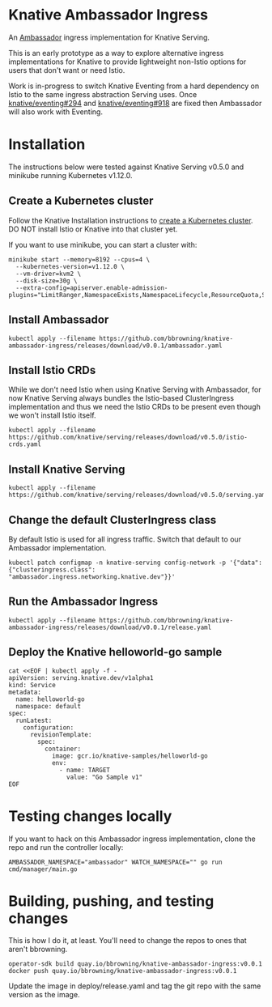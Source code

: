 # Knative Ambassador Ingress

An [Ambassador](https://getambassador.io) ingress implementation for
Knative Serving.

This is an early prototype as a way to explore alternative ingress
implementations for Knative to provide lightweight non-Istio options
for users that don't want or need Istio.

Work is in-progress to switch Knative Eventing from a hard dependency
on Istio to the same ingress abstraction Serving uses. Once
[knative/eventing#294](https://github.com/knative/eventing/issues/294)
and
[knative/eventing#918](https://github.com/knative/eventing/issues/918)
are fixed then Ambassador will also work with Eventing.

# Installation

The instructions below were tested against Knative Serving v0.5.0 and
minikube running Kubernetes v1.12.0.

## Create a Kubernetes cluster

Follow the Knative Installation instructions to [create a Kubernetes
cluster](https://www.knative.dev/docs/install/). DO NOT install Istio
or Knative into that cluster yet.

If you want to use minikube, you can start a cluster with:

```shell
minikube start --memory=8192 --cpus=4 \
  --kubernetes-version=v1.12.0 \
  --vm-driver=kvm2 \
  --disk-size=30g \
  --extra-config=apiserver.enable-admission-plugins="LimitRanger,NamespaceExists,NamespaceLifecycle,ResourceQuota,ServiceAccount,DefaultStorageClass,MutatingAdmissionWebhook"
```

## Install Ambassador

```shell
kubectl apply --filename https://github.com/bbrowning/knative-ambassador-ingress/releases/download/v0.0.1/ambassador.yaml
```

## Install Istio CRDs

While we don't need Istio when using Knative Serving with Ambassador,
for now Knative Serving always bundles the Istio-based ClusterIngress
implementation and thus we need the Istio CRDs to be present even
though we won't install Istio itself.

```shell
kubectl apply --filename https://github.com/knative/serving/releases/download/v0.5.0/istio-crds.yaml
```

## Install Knative Serving

```shell
kubectl apply --filename https://github.com/knative/serving/releases/download/v0.5.0/serving.yaml
```

## Change the default ClusterIngress class

By default Istio is used for all ingress traffic. Switch that default
to our Ambassador implementation.

```shell
kubectl patch configmap -n knative-serving config-network -p '{"data": {"clusteringress.class": "ambassador.ingress.networking.knative.dev"}}'
```

## Run the Ambassador Ingress

```shell
kubectl apply --filename https://github.com/bbrowning/knative-ambassador-ingress/releases/download/v0.0.1/release.yaml
```

## Deploy the Knative helloworld-go sample

```shell
cat <<EOF | kubectl apply -f -
apiVersion: serving.knative.dev/v1alpha1
kind: Service
metadata:
  name: helloworld-go
  namespace: default
spec:
  runLatest:
    configuration:
      revisionTemplate:
        spec:
          container:
            image: gcr.io/knative-samples/helloworld-go
            env:
              - name: TARGET
                value: "Go Sample v1"
EOF
```

# Testing changes locally

If you want to hack on this Ambassador ingress implementation, clone
the repo and run the controller locally:

```shell
AMBASSADOR_NAMESPACE="ambassador" WATCH_NAMESPACE="" go run cmd/manager/main.go
```

# Building, pushing, and testing changes

This is how I do it, at least. You'll need to change the repos to ones
that aren't bbrowning.

```shell
operator-sdk build quay.io/bbrowning/knative-ambassador-ingress:v0.0.1
docker push quay.io/bbrowning/knative-ambassador-ingress:v0.0.1
```

Update the image in deploy/release.yaml and tag the git repo with the
same version as the image.
